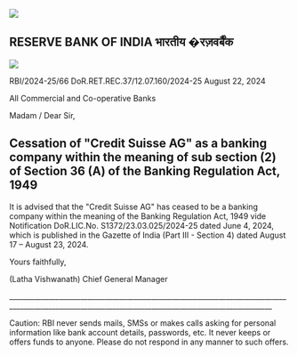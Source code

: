 ![](_page_0_Picture_0.jpeg)

## RESERVE BANK OF INDIA  **भारतीय �रज़वर्बैंक**

![](_page_0_Picture_2.jpeg)

RBI/2024-25/66 DoR.RET.REC.37/12.07.160/2024-25 August 22, 2024

All Commercial and Co-operative Banks

Madam / Dear Sir,

## **Cessation of "Credit Suisse AG" as a banking company within the meaning of sub section (2) of Section 36 (A) of the Banking Regulation Act, 1949**

It is advised that the "Credit Suisse AG" has ceased to be a banking company within the meaning of the Banking Regulation Act, 1949 vide Notification DoR.LIC.No. S1372/23.03.025/2024-25 dated June 4, 2024, which is published in the Gazette of India (Part III - Section 4) dated August 17 – August 23, 2024.

Yours faithfully,

(Latha Vishwanath) Chief General Manager

\_\_\_\_\_\_\_\_\_\_\_\_\_\_\_\_\_\_\_\_\_\_\_\_\_\_\_\_\_\_\_\_\_\_\_\_\_\_\_\_\_\_\_\_\_\_\_\_\_\_\_\_\_\_\_\_\_\_\_\_\_\_\_\_\_\_\_\_\_\_\_\_\_\_\_\_\_\_\_\_\_\_\_\_\_\_\_\_\_\_\_\_\_\_\_\_\_\_\_\_\_\_\_\_\_\_\_\_\_\_\_\_\_\_\_\_\_\_\_\_\_\_\_\_\_\_\_\_\_\_\_\_\_\_\_\_\_\_\_\_\_\_\_\_\_\_\_\_\_\_\_\_

Caution: RBI never sends mails, SMSs or makes calls asking for personal information like bank account details, passwords, etc. It never keeps or offers funds to anyone. Please do not respond in any manner to such offers.